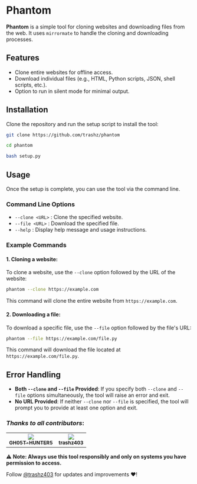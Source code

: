 # Phantom

**Phantom** is a simple tool for cloning websites and downloading files from the web. It uses `mirrormate` to handle the cloning and downloading processes.

## Features

- Clone entire websites for offline access.
- Download individual files (e.g., HTML, Python scripts, JSON, shell scripts, etc.).
- Option to run in silent mode for minimal output.

## Installation

Clone the repository and run the setup script to install the tool:

```bash
git clone https://github.com/trashz/phantom
```

```bash
cd phantom
```

```bash
bash setup.py
```

## Usage

Once the setup is complete, you can use the tool via the command line.

### Command Line Options

- `--clone <URL>` : Clone the specified website.
- `--file <URL>` : Download the specified file.
- `--help` : Display help message and usage instructions.

### Example Commands

#### 1. Cloning a website:

To clone a website, use the `--clone` option followed by the URL of the website:

```bash
phantom --clone https://example.com
```

This command will clone the entire website from `https://example.com`.

#### 2. Downloading a file:

To download a specific file, use the `--file` option followed by the file's URL:

```bash
phantom --file https://example.com/file.py
```

This command will download the file located at `https://example.com/file.py`.

## Error Handling

- **Both `--clone` and `--file` Provided**: If you specify both `--clone` and `--file` options simultaneously, the tool will raise an error and exit.
- **No URL Provided**: If neither `--clone` nor `--file` is specified, the tool will prompt you to provide at least one option and exit.

### *Thanks to all contributors*:

<table>
  <tr align="center">
    <td><a href="https://github.com/GH05THUNTER5"><img src="https://avatars.githubusercontent.com/u/108191615?v=100" /><br /><sub><b>GH05T-HUNTER5</b></sub></a></td>
    <td><a href="https://github.com/trashz403"><img src="https://avatars.githubusercontent.com/u/107699834?v=100" /><br /><sub><b>trashz403</b></sub></a></td>
  </tr>
<table>
  
⚠ **Note: Always use this tool responsibly and only on systems you have permission to access.**

Follow [@trashz403](https://github.com/trashz403) for updates and improvements ❤!
